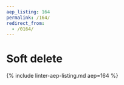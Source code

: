 ```yaml
---
aep_listing: 164
permalink: /164/
redirect_from:
  - /0164/
---
```


# Soft delete

{% include linter-aep-listing.md aep=164 %}
